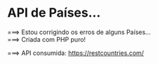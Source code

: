 # API de Países...
===> Estou corrigindo os erros de alguns Países... <br>
===> Criada com PHP puro!<br>

===> API consumida: https://restcountries.com/